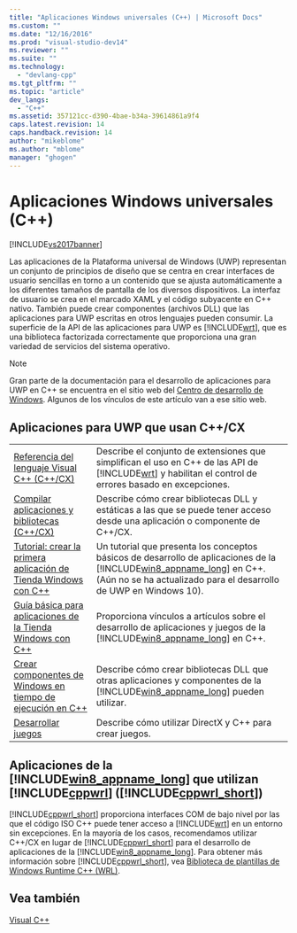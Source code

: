 ```yaml
---
title: "Aplicaciones Windows universales (C++) | Microsoft Docs"
ms.custom: ""
ms.date: "12/16/2016"
ms.prod: "visual-studio-dev14"
ms.reviewer: ""
ms.suite: ""
ms.technology: 
  - "devlang-cpp"
ms.tgt_pltfrm: ""
ms.topic: "article"
dev_langs: 
  - "C++"
ms.assetid: 357121cc-d390-4bae-b34a-39614861a9f4
caps.latest.revision: 14
caps.handback.revision: 14
author: "mikeblome"
ms.author: "mblome"
manager: "ghogen"
---
```

# Aplicaciones Windows universales (C++)
[!INCLUDE[vs2017banner](../assembler/inline/includes/vs2017banner.md)]

Las aplicaciones de la Plataforma universal de Windows \(UWP\) representan un conjunto de principios de diseño que se centra en crear interfaces de usuario sencillas en torno a un contenido que se ajusta automáticamente a los diferentes tamaños de pantalla de los diversos dispositivos. La interfaz de usuario se crea en el marcado XAML y el código subyacente en C\+\+ nativo. También puede crear componentes \(archivos DLL\) que las aplicaciones para UWP escritas en otros lenguajes pueden consumir. La superficie de la API de las aplicaciones para UWP es [!INCLUDE[wrt](../atl/reference/includes/wrt_md.md)], que es una biblioteca factorizada correctamente que proporciona una gran variedad de servicios del sistema operativo.  
  
> [!NOTE]
>  Gran parte de la documentación para el desarrollo de aplicaciones para UWP en C\+\+ se encuentra en el sitio web del [Centro de desarrollo de Windows](http://go.microsoft.com/fwlink/p/?LinkId=255563). Algunos de los vínculos de este artículo van a ese sitio web.  
  
## Aplicaciones para UWP que usan C\+\+\/CX  
  
|||  
|-|-|  
|[Referencia del lenguaje Visual C\+\+ \(C\+\+\/CX\)](http://go.microsoft.com/fwlink/p/?LinkId=255561)|Describe el conjunto de extensiones que simplifican el uso en C\+\+ de las API de [!INCLUDE[wrt](../atl/reference/includes/wrt_md.md)] y habilitan el control de errores basado en excepciones.|  
|[Compilar aplicaciones y bibliotecas \(C\+\+\/CX\)](http://go.microsoft.com/fwlink/p/?LinkId=264858)|Describe cómo crear bibliotecas DLL y estáticas a las que se puede tener acceso desde una aplicación o componente de C\+\+\/CX.|  
|[Tutorial: crear la primera aplicación de Tienda Windows con C\+\+](http://go.microsoft.com/fwlink/p/?LinkId=255556)|Un tutorial que presenta los conceptos básicos de desarrollo de aplicaciones de la [!INCLUDE[win8_appname_long](../build/includes/win8_appname_long_md.md)] en C\+\+. \(Aún no se ha actualizado para el desarrollo de UWP en Windows 10\).|  
|[Guía básica para aplicaciones de la Tienda Windows con C\+\+](http://go.microsoft.com/fwlink/p/?LinkId=255553)|Proporciona vínculos a artículos sobre el desarrollo de aplicaciones y juegos de la [!INCLUDE[win8_appname_long](../build/includes/win8_appname_long_md.md)] en C\+\+.|  
|[Crear componentes de Windows en tiempo de ejecución en C\+\+](http://go.microsoft.com/fwlink/p/?LinkId=255559)|Describe cómo crear bibliotecas DLL que otras aplicaciones y componentes de la [!INCLUDE[win8_appname_long](../build/includes/win8_appname_long_md.md)] pueden utilizar.|  
|[Desarrollar juegos](http://go.microsoft.com/fwlink/p/?LinkId=255554)|Describe cómo utilizar DirectX y C\+\+ para crear juegos.|  
  
## Aplicaciones de la [!INCLUDE[win8_appname_long](../build/includes/win8_appname_long_md.md)] que utilizan [!INCLUDE[cppwrl](../windows/includes/cppwrl_md.md)] \([!INCLUDE[cppwrl_short](../windows/includes/cppwrl_short_md.md)]\)  
 [!INCLUDE[cppwrl_short](../windows/includes/cppwrl_short_md.md)] proporciona interfaces COM de bajo nivel por las que el código ISO C\+\+ puede tener acceso a [!INCLUDE[wrt](../atl/reference/includes/wrt_md.md)] en un entorno sin excepciones. En la mayoría de los casos, recomendamos utilizar C\+\+\/CX en lugar de [!INCLUDE[cppwrl_short](../windows/includes/cppwrl_short_md.md)] para el desarrollo de aplicaciones de la [!INCLUDE[win8_appname_long](../build/includes/win8_appname_long_md.md)]. Para obtener más información sobre [!INCLUDE[cppwrl_short](../windows/includes/cppwrl_short_md.md)], vea [Biblioteca de plantillas de Windows Runtime C\+\+ \(WRL\)](../Topic/Windows%20Runtime%20C++%20Template%20Library%20\(WRL\).md).  
  
## Vea también  
 [Visual C\+\+](../top/visual-cpp-in-visual-studio-2015.md)